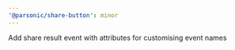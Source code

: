 ```yaml
---
'@parsonic/share-button': minor
---
```


Add share result event with attributes for customising event names
